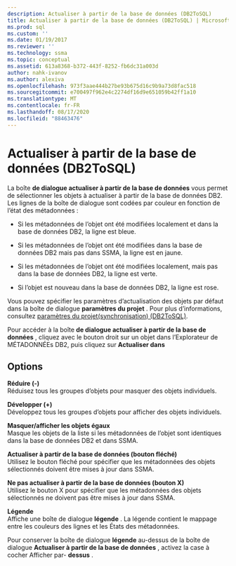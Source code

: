 ```yaml
---
description: Actualiser à partir de la base de données (DB2ToSQL)
title: Actualiser à partir de la base de données (DB2ToSQL) | Microsoft Docs
ms.prod: sql
ms.custom: ''
ms.date: 01/19/2017
ms.reviewer: ''
ms.technology: ssma
ms.topic: conceptual
ms.assetid: 613a8368-b372-443f-8252-fb6dc31a003d
author: nahk-ivanov
ms.author: alexiva
ms.openlocfilehash: 973f3aae444b27be93b675d16c9b9a73d8fac518
ms.sourcegitcommit: e700497f962e4c2274df16d9e651059b42ff1a10
ms.translationtype: MT
ms.contentlocale: fr-FR
ms.lasthandoff: 08/17/2020
ms.locfileid: "88463476"
---
```

# <a name="refresh-from-database-db2tosql"></a>Actualiser à partir de la base de données (DB2ToSQL)
La boîte **de dialogue actualiser à partir de la base de données** vous permet de sélectionner les objets à actualiser à partir de la base de données DB2. Les lignes de la boîte de dialogue sont codées par couleur en fonction de l’état des métadonnées :  
  
-   Si les métadonnées de l’objet ont été modifiées localement et dans la base de données DB2, la ligne est bleue.  
  
-   Si les métadonnées de l’objet ont été modifiées dans la base de données DB2 mais pas dans SSMA, la ligne est en jaune.  
  
-   Si les métadonnées de l’objet ont été modifiées localement, mais pas dans la base de données DB2, la ligne est verte.  
  
-   Si l’objet est nouveau dans la base de données DB2, la ligne est rose.  
  
Vous pouvez spécifier les paramètres d’actualisation des objets par défaut dans la boîte de dialogue **paramètres du projet** . Pour plus d’informations, consultez [paramètres du projet&#40;synchronisation&#41; &#40;DB2ToSQL&#41;](../../ssma/db2/project-settings-synchronization-db2tosql.md).  
  
Pour accéder à la boîte **de dialogue actualiser à partir de la base de données** , cliquez avec le bouton droit sur un objet dans l’Explorateur de MÉTADONNÉEs DB2, puis cliquez sur **Actualiser dans**  
  
## <a name="options"></a>Options  
**Réduire (-)**  
Réduisez tous les groupes d’objets pour masquer des objets individuels.  
  
**Développer (+)**  
Développez tous les groupes d’objets pour afficher des objets individuels.  
  
**Masquer/afficher les objets égaux**  
Masque les objets de la liste si les métadonnées de l’objet sont identiques dans la base de données DB2 et dans SSMA.  
  
**Actualiser à partir de la base de données (bouton fléché)**  
Utilisez le bouton fléché pour spécifier que les métadonnées des objets sélectionnés doivent être mises à jour dans SSMA.  
  
**Ne pas actualiser à partir de la base de données (bouton X)**  
Utilisez le bouton X pour spécifier que les métadonnées des objets sélectionnés ne doivent pas être mises à jour dans SSMA.  
  
**Légende**  
Affiche une boîte de dialogue **légende** . La légende contient le mappage entre les couleurs des lignes et les États des métadonnées.  
  
Pour conserver la boîte de dialogue **légende** au-dessus de la boîte de dialogue **Actualiser à partir de la base de données** , activez la case à cocher Afficher par- **dessus** .  
  
